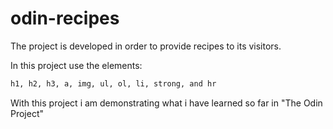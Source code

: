 # odin-recipes

The project is developed in order to provide recipes to its visitors.

In this project use the elements:

```html
h1, h2, h3, a, img, ul, ol, li, strong, and hr
```

With this project i am demonstrating what i have learned so far in "The Odin Project"

